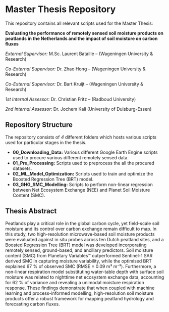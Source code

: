 # Master Thesis Repository
 This repository contains all relevant scripts used for the Master Thesis: 

**Evaluating the performance of remotely sensed soil moisture products on peatlands in the Netherlands and the impact of soil moisture on carbon fluxes**

*External Supervisor:* M.Sc. Laurent Bataille – (Wageningen University & Research)

*Co-External Supervisor:* Dr. Zhao Hong – (Wageningen University & Research)

*Co-External Supervisor:* Dr. Bart Kruijt – (Wageningen University & Research)

*1st Internal Assessor:* Dr. Christian Fritz – (Radboud University) 

*2nd Internal Assessor:* Dr. Jochem Kali (University of Duisburg-Essen)



## Repository Structure 

The repository consists of *4* different folders which hosts various scripts used for particular stages in the thesis.

- **00_Downloading_Data:** Various different Google Earth Engine scripts used to procure various different remotely sensed data. 
- **01_Pre_Processing:** Scripts used to preprocess the all the procured datasets. 
- **02_ML_Model_Optimization:** Scripts used to train and optimize the Boosted Regression Tree (BRT) model.
- **03_GHG_SMC_Modelling:** Scripts to perform non-linear regression between Net Ecosystem Exchange (NEE) and Planet Soil Moisture Content (SMC).     

## Thesis Abstract 

Peatlands play a critical role in the global carbon cycle, yet field-scale soil moisture and its control over carbon exchange remain difficult to map. In this study, two high-resolution microwave-based soil moisture products were evaluated against in situ probes across ten Dutch peatland sites, and a Boosted Regression Tree (BRT) model was developed incorporating remotely sensed, ground-based, and ancillary predictors.  Soil moisture content (SMC) from Planetary Variables™ outperformed Sentinel-1 SAR derived SMC in capturing moisture variability, while the optimised BRT explained 67 % of observed SMC (RMSE = 0.09 m³ m⁻³). Furthermore, a non-linear respiration model substituting water-table depth with surface soil moisture was related to nighttime net ecosystem exchange data, accounting for 62 % of variance and revealing a unimodal moisture respiration response. These findings demonstrate that when coupled with machine learning and process-informed modelling, high-resolution soil moisture products offer a robust framework for mapping peatland hydrology and forecasting carbon fluxes.

### 

